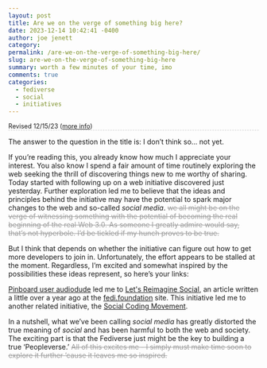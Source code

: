 ```yaml
---
layout: post
title: Are we on the verge of something big here?
date: 2023-12-14 10:42:41 -0400
author: joe jenett
category: 
permalink: /are-we-on-the-verge-of-something-big-here/
slug: are-we-on-the-verge-of-something-big-here
summary: worth a few minutes of your time, imo
comments: true
categories:
  - fediverse
  - social
  - initiatives
---
```

<p style="font-size:.9em;border-bottom:1px dashed #ccc;margin-bottom:12px;">
Revised 12/15/23 (<a href="/notes-from-the-hub-12-15-23/">more info</a>)
</p>
<p>
The answer to the question in the title is: I don’t think so... not yet.
</p><p>
If you’re reading this, you already know how much I appreciate your interest. You also know I spend a fair amount of time routinely exploring the web seeking the thrill of discovering things new to me worthy of sharing. Today started with following up on a web initiative discovered just yesterday. Further exploration led me to believe that the ideas and principles behind the initiative may have the potential to spark major changes to the web and so-called <em>social media</em>. <span style="text-decoration:line-through;color:#999;">we all might be on the verge of witnessing something with the potential of becoming the real beginning of the real Web 3.0. As someone I greatly admire would say, that’s not hyperbole. I’d be tickled if my hunch proves to be true.</span> </p>
<p>But I think that depends on whether the initiative can figure out how to get more developers to join in.  Unfortunately, the effort appears to be stalled at the moment. Regardless, I’m excited and somewhat inspired by the possibilities these ideas represent, so here’s your links:
</p>
<p>
<a href="https://pinboard.in/u:audiodude">Pinboard user audiodude</a> led me to <a title="Let's Reimagine Social | fedi.foundation" href="https://fedi.foundation/2022/09/social-networking-reimagined/">Let's Reimagine Social</a>, an article written a little over a year ago at the <a title="Social Networking Reimagined" href="https://fedi.foundation/">fedi.foundation</a> site. This initiative led me to another related initiative, the <a title="%Title%" href="https://coding.social/">Social Coding Movement</a>.
</p>
<p>
In a nutshell, what we’ve been calling <em>social media</em> has greatly distorted the true meaning of <em>social</em> and has been harmful to both the web and society. The exciting part is that the Fediverse just might be the key to building a true ‘Peopleverse.’  <span style="text-decoration:line-through;color:#999;">All of this excites  me - I simply must make time soon to explore it further ’cause it leaves me so inspired.</span>
</p>

<a href="https://brid.gy/publish/mastodon"></a>